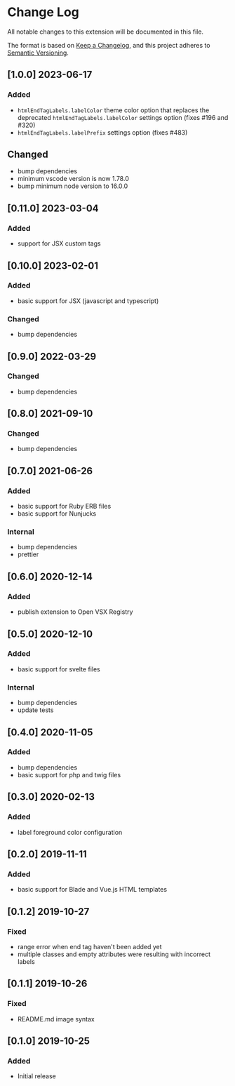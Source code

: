 # Change Log

All notable changes to this extension will be documented in this file.

The format is based on [Keep a Changelog](https://keepachangelog.com/en/1.0.0/),
and this project adheres to [Semantic Versioning](https://semver.org/spec/v2.0.0.html).

## [1.0.0] 2023-06-17
### Added
- `htmlEndTagLabels.labelColor` theme color option that replaces the deprecated `htmlEndTagLabels.labelColor` settings option (fixes #196 and #320)
- `htmlEndTagLabels.labelPrefix` settings option (fixes #483)

## Changed
- bump dependencies
- minimum vscode version is now 1.78.0
- bump minimum node version to 16.0.0

## [0.11.0] 2023-03-04
### Added
- support for JSX custom tags

## [0.10.0] 2023-02-01
### Added
- basic support for JSX (javascript and typescript)

### Changed
- bump dependencies

## [0.9.0] 2022-03-29
### Changed
- bump dependencies

## [0.8.0] 2021-09-10
### Changed
- bump dependencies

## [0.7.0] 2021-06-26
### Added
- basic support for Ruby ERB files
- basic support for Nunjucks

### Internal
- bump dependencies
- prettier

## [0.6.0] 2020-12-14
### Added
- publish extension to Open VSX Registry

## [0.5.0] 2020-12-10
### Added
- basic support for svelte files

### Internal
- bump dependencies
- update tests

## [0.4.0] 2020-11-05
### Added
- bump dependencies
- basic support for php and twig files

## [0.3.0] 2020-02-13
### Added
- label foreground color configuration

## [0.2.0] 2019-11-11
### Added
- basic support for Blade and Vue.js HTML templates

## [0.1.2] 2019-10-27
### Fixed
- range error when end tag haven't been added yet
- multiple classes and empty attributes were resulting with incorrect labels

## [0.1.1] 2019-10-26
### Fixed
- README.md image syntax

## [0.1.0] 2019-10-25
### Added
- Initial release
